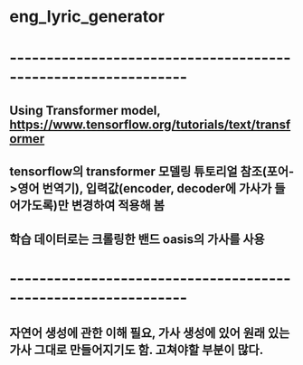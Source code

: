 # eng_lyric_generator

# --------------------------------------------------------------

## Using Transformer model, https://www.tensorflow.org/tutorials/text/transformer

## tensorflow의 transformer 모델링 튜토리얼 참조(포어->영어 번역기), 입력값(encoder, decoder에 가사가 들어가도록)만 변경하여 적용해 봄

## 학습 데이터로는 크롤링한 밴드 oasis의 가사를 사용

# --------------------------------------------------------------

## 자연어 생성에 관한 이해 필요, 가사 생성에 있어 원래 있는 가사 그대로 만들어지기도 함. 고쳐야할 부분이 많다. 
